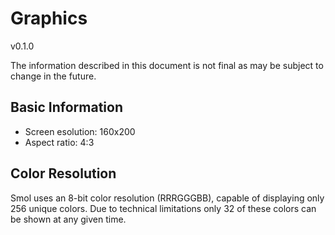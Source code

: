 # Graphics

v0.1.0

The information described in this document is not final as may be subject to change in the future.

## Basic Information

- Screen esolution: 160x200
- Aspect ratio: 4:3


## Color Resolution

Smol uses an 8-bit color resolution (RRRGGGBB), capable of displaying only 256 unique colors.
Due to technical limitations only 32 of these colors can be shown at any given time.

